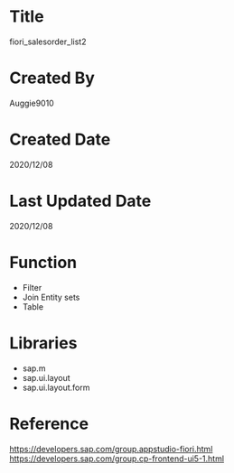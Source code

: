 # Title
fiori_salesorder_list2

# Created By
Auggie9010

# Created Date
2020/12/08

# Last Updated Date
2020/12/08

# Function

 * Filter
 * Join Entity sets
 * Table

# Libraries

 * sap.m
 * sap.ui.layout
 * sap.ui.layout.form

# Reference
https://developers.sap.com/group.appstudio-fiori.html
https://developers.sap.com/group.cp-frontend-ui5-1.html